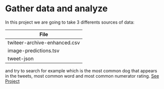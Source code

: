 # Gather data and analyze

In this project we are going to take 3 differents sources of data:

| File | 
| ------ | 
| twiteer-archive-enhanced.csv |
| image-predictions.tsv | 
| tweet-json | 


and try to search for example which is the most common dog that appears in the tweets, most common word and most common numerator rating. [See Project](https://htmlpreview.github.io/?https://github.com/josemaria500/Data_Analysis/blob/main/Gather_data_and_analyze/Gather_data_and_analyze.html)

 